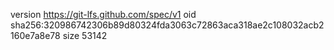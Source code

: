 version https://git-lfs.github.com/spec/v1
oid sha256:320986742306b89d80324fda3063c72863aca318ae2c108032acb2160e7a8e78
size 53142
